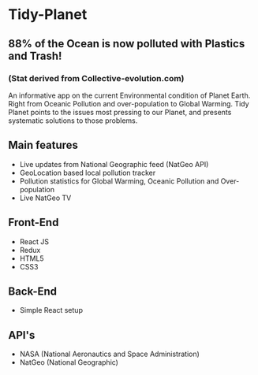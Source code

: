 # Tidy-Planet

## 88% of the Ocean is now polluted with Plastics and Trash! 
### (Stat derived from Collective-evolution.com)

An informative app on the current Environmental condition of Planet Earth. Right from Oceanic Pollution and over-population to Global Warming. Tidy Planet points to the issues most pressing to our Planet, and presents systematic solutions to those problems.

## Main features
- Live updates from National Geographic feed (NatGeo API)
- GeoLocation based local pollution tracker
- Pollution statistics for Global Warming, Oceanic Pollution and Over-population
- Live NatGeo TV

## Front-End
- React JS
- Redux
- HTML5
- CSS3

## Back-End
- Simple React setup

## API's
- NASA (National Aeronautics and Space Administration)
- NatGeo (National Geographic)


